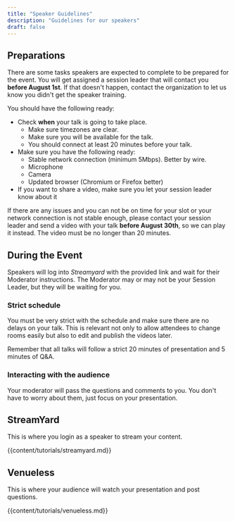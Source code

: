 ```yaml
---
title: "Speaker Guidelines"
description: "Guidelines for our speakers"
draft: false
---
```


## Preparations

There are some tasks speakers are expected to complete to be prepared for the event. You will get assigned a session leader that will contact you **before August 1st**. If that doesn't happen, contact the organization to let us know you didn't get the speaker training.

You should have the following ready:

 * Check **when** your talk is going to take place. 
     - Make sure timezones are clear.
     - Make sure you will be available for the talk.
     - You should connect at least 20 minutes before your talk.
 * Make sure you have the following ready:
     - Stable network connection (minimum 5Mbps). Better by wire.
     - Microphone
     - Camera
     - Updated browser (Chromium or Firefox better)
 * If you want to share a video, make sure you let your session leader know about it

If there are any issues and you can not be on time for your slot or your network connection is not stable enough, please contact your session leader and send a video with your talk **before August 30th**, so we can play it instead. The video must be no longer than 20 minutes.

## During the Event

Speakers will log into *Streamyard* with the provided link and wait for their Moderator instructions. The Moderator may or may not be your Session Leader, but they will be waiting for you.

### Strict schedule

You must be very strict with the schedule and make sure there are no delays on your talk. This is relevant not only to allow attendees to change rooms easily but also to edit and publish the videos later.

Remember that all talks will follow a strict 20 minutes of presentation and 5 minutes of Q&A.

### Interacting with the audience

Your moderator will pass the questions and comments to you. You don't have to worry about them, just focus on your presentation. 

## StreamYard

This is where you login as a speaker to stream your content.

{{content/tutorials/streamyard.md}} 

## Venueless

This is where your audience will watch your presentation and post questions.

{{content/tutorials/venueless.md}} 

